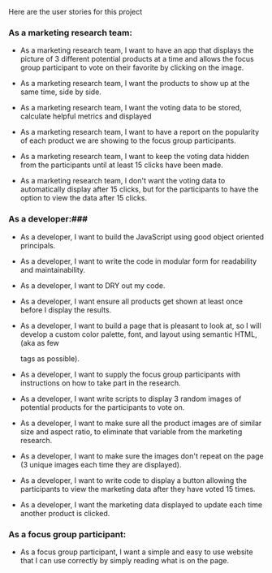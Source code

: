Here are the user stories for this project

### As a marketing research team: ###

* As a marketing research team, I want to have an app that displays the picture of 3 different potential products at a time and allows the focus group participant to vote on their favorite by clicking on the image.

* As a marketing research team, I want the products to show up at the same time, side by side.

* As a marketing research team, I want the voting data to be stored, calculate helpful metrics and displayed

* As a marketing research team, I want to have a report on the popularity of each product we are showing to the focus group participants.

* As a marketing research team, I want to keep the voting data hidden from the participants until at least 15 clicks have been made.

* As a marketing research team, I don't want the voting data to automatically display after 15 clicks, but for the participants to have the option to view the data after 15 clicks.

###  As a developer:###

* As a developer, I want to build the JavaScript using good object oriented principals.

* As a developer, I want to write the code in modular form for readability and maintainability.

* As a developer, I want to DRY out my code.

* As a developer, I want ensure all products get shown at least once before I display the results.

* As a developer, I want to build a page that is pleasant to look at, so I will develop a custom color palette, font, and layout using semantic HTML, (aka as few <div> tags as possible).

* As a developer, I want to supply the focus group participants with instructions on how to take part in the research.

* As a developer, I want write scripts to display 3 random images of potential products for the participants to vote on.

* As a developer, I want to make sure all the product images are of similar size and aspect ratio, to eliminate that variable from the marketing research.

* As a developer, I want to make sure the images don't repeat on the page (3 unique images each time they are displayed).

* As a developer, I want to write code to display a button allowing the participants to view the marketing data after they have voted 15 times.

* As a developer, I want the marketing data displayed to update each time another product is clicked.


### As a focus group participant: ###

* As a focus group participant, I want a simple and easy to use website that I can use correctly by simply reading what is on the page.
